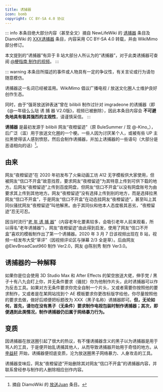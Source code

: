 ```yaml
---
title: 诱捕器
icon: bomb
copyright: CC BY-SA 4.0 协议
---
```


::: info
本条目绝大部分内容（甚至全文）摘自 NewLifeWiki 的 [诱捕器](https://newlifewiki.miraheze.org/wiki/诱捕器) 条目及 DiamoWiki 的 [XXX诱捕器](https://diamowiki.miraheze.org/wiki/XXX诱捕器) 条目，内容采用 CC BY-SA 4.0 转载，并由 WikiMimo 部分修订。

本文提到的“诱捕器”有异于 B 站大部分人所认为的“诱捕器”，对于此类诱捕器可查阅 [@梗指南 制作的视频](https://www.bilibili.com/video/BV1Sq4y1R7oT)。
:::

::: warning
本条目所描述的事件或人物具有一定的争议性，有关言论或行为请勿随意模仿。

诱捕器这一名词已经被滥用。WikiMimo 倡议广播电视 / 放送文化圈人士维护良好创作生态。

同时，由于“强哥放送钟表迷”曾在 bilibili 制作过针对 imgradeone 的诱捕器（即《@一年级么么哒 诱 捕 器 V2.0版》，视频已被删除），因此本条目内容会 **不可避免地具有极其强烈的主观性**，请谨慎采信。
:::

**诱捕器** 是最初发源于 bilibili 网友“夜橙留迹”（原 BuleSummer / 现 @-Kino_），后广泛（滥）用于放送文化圈的一个梗。一些人因为讨厌某个人，或被有些 UP 主拉黑使得该人感到愤怒，然后会制作诱捕器，并加上诱捕器的一些语句（大部分是恶语相向的话）[^1]。

## 由来

网友“夜橙留迹”在 2020 年初发布了火柴动画工坊 A12 无字模板供大家使用，但被网友“信口不开盒”故意找茬，要求网友“夜橙留迹”为其特意上传到可供下载的地方。后网友“夜橙留迹”上传到百度网盘，但网友“信口不开盒”以没有网盘账号为由要求其上传到其他地方。网友“夜橙留迹”没有选择上传到别的地方，而是选择拉黑网友“信口不开盒”，于是网友“信口不开盒”在动态挂网友“夜橙留迹”，甚至叫上其同伙骚扰网友“夜橙留迹”叫他解黑。由于其同伙和他本人态度极其恶劣，“夜橙留迹”忍无可忍。

因当时流行“[老 年 诱 捕 器](https://www.bilibili.com/video/BV1i7411e7rs)”（内容老年化要素较多，会吸引老年人前来观看，所以得名“老年诱捕器”），网友“夜橙留迹”由此得到启发，使用了网友“信口不开盒”喜欢的模板制作出了第一个诱捕器。2020 年 3 月 7 日该视频出现在 B 站，视频一经发布大受“草评”（因视频评论区与弹幕 2/3 全是草）。后由网友 @ElevBroadCast960 制作 Ver2.0，网友 @陈别秀 制作 Ver3.0。

## 诱捕器的一种解释

如果你是位会使用 3D Studio Max 和 After Effects 的架空放送大佬，伸手党 / 黑子十有八九会盯上你，并无条件要求（骚扰）你为他制作片头，此时诱捕器可以作为反击工具。如果对方无条件要求你完全自制一个片头，又或者需要你按照他的要求制作，又或者是在某网站找到个 AE 模板要求你更改标版字给他，你尽量按照他的要求去做，做好后顺便把标题改为 XXX（黑子名称）诱捕器即可。**但，无论如何，首先，请勿在没有黑子（无条件）要求制作电视包装时制作诱捕器；其次，即便遇到此类情况，制作诱捕器仍旧属于网络暴力行为。**

## 变质

因诱捕器在放送圈引起了很大的热议，有不懂诱捕器含义的黑子以为诱捕器是用于骂人的工具，于是便开始乱诱捕其他人，从而导致诱捕器开始用于奇怪的地方。从 [李益轩](weirdo/liyixuan.md) 开始，诱捕器便彻底变质，沦为放送圈黑子网络暴力、人身攻击的工具。

诱捕器变味后，网友“夜橙留迹”开始删除其对网友“信口不开盒”的诱捕器内容，并联系曾经参与制作的人删除相应创作内容。

[^1]: 摘自 DiamoWiki 的 [放送Juan](https://diamowiki.miraheze.org/wiki/放送Juan) 条目。